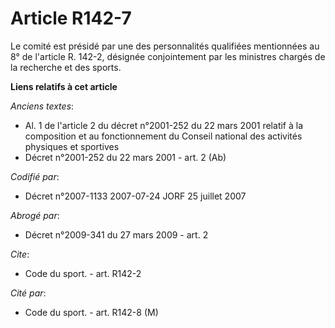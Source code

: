 # Article R142-7

Le comité est présidé par une des personnalités qualifiées mentionnées au 8° de l'article R. 142-2, désignée conjointement
par les ministres chargés de la recherche et des sports.

**Liens relatifs à cet article**

_Anciens textes_:

  - Al. 1 de l'article 2 du décret n°2001-252 du 22 mars 2001 relatif à la composition et au fonctionnement du Conseil national des activités physiques et sportives
  - Décret n°2001-252 du 22 mars 2001 - art. 2 (Ab)

_Codifié par_:

  - Décret n°2007-1133 2007-07-24 JORF 25 juillet 2007

_Abrogé par_:

  - Décret n°2009-341 du 27 mars 2009 - art. 2

_Cite_:

  - Code du sport. - art. R142-2

_Cité par_:

  - Code du sport. - art. R142-8 (M)
